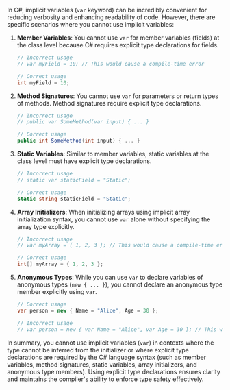In C#, implicit variables (`var` keyword) can be incredibly convenient for reducing verbosity and enhancing readability of code. However, there are specific scenarios where you cannot use implicit variables:

1. **Member Variables**: You cannot use `var` for member variables (fields) at the class level because C# requires explicit type declarations for fields.

   ```csharp
   // Incorrect usage
   // var myField = 10; // This would cause a compile-time error

   // Correct usage
   int myField = 10;
   ```

2. **Method Signatures**: You cannot use `var` for parameters or return types of methods. Method signatures require explicit type declarations.

   ```csharp
   // Incorrect usage
   // public var SomeMethod(var input) { ... }

   // Correct usage
   public int SomeMethod(int input) { ... }
   ```

3. **Static Variables**: Similar to member variables, static variables at the class level must have explicit type declarations.

   ```csharp
   // Incorrect usage
   // static var staticField = "Static";

   // Correct usage
   static string staticField = "Static";
   ```

4. **Array Initializers**: When initializing arrays using implicit array initialization syntax, you cannot use `var` alone without specifying the array type explicitly.

   ```csharp
   // Incorrect usage
   // var myArray = { 1, 2, 3 }; // This would cause a compile-time error

   // Correct usage
   int[] myArray = { 1, 2, 3 };
   ```

5. **Anonymous Types**: While you can use `var` to declare variables of anonymous types (`new { ... }`), you cannot declare an anonymous type member explicitly using `var`.

   ```csharp
   // Correct usage
   var person = new { Name = "Alice", Age = 30 };

   // Incorrect usage
   // var person = new { var Name = "Alice", var Age = 30 }; // This would cause a compile-time error
   ```

In summary, you cannot use implicit variables (`var`) in contexts where the type cannot be inferred from the initializer or where explicit type declarations are required by the C# language syntax (such as member variables, method signatures, static variables, array initializers, and anonymous type members). Using explicit type declarations ensures clarity and maintains the compiler's ability to enforce type safety effectively.
